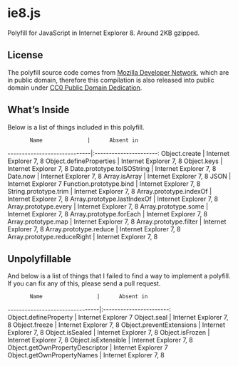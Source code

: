 # ie8.js
Polyfill for JavaScript in Internet Explorer 8. Around 2KB gzipped.

## License
The polyfill source code comes from [Mozilla Developer Network](https://developer.mozilla.org/en-US/docs/MDN/About), which are in public domain, therefore this compilation is also released into public domain under [CC0 Public Domain Dedication](LICENSE).

## What’s Inside

Below is a list of things included in this polyfill.

           Name              |      Absent in      
-----------------------------|:----------------------:
Object.create                | Internet Explorer 7, 8
Object.defineProperties      | Internet Explorer 7, 8
Object.keys                  | Internet Explorer 7, 8
Date.prototype.toISOString   | Internet Explorer 7, 8
Date.now                     | Internet Explorer 7, 8
Array.isArray                | Internet Explorer 7, 8
JSON                         | Internet Explorer 7
Function.prototype.bind      | Internet Explorer 7, 8
String.prototype.trim        | Internet Explorer 7, 8
Array.prototype.indexOf      | Internet Explorer 7, 8
Array.prototype.lastIndexOf  | Internet Explorer 7, 8
Array.prototype.every        | Internet Explorer 7, 8
Array.prototype.some         | Internet Explorer 7, 8
Array.prototype.forEach      | Internet Explorer 7, 8
Array.prototype.map          | Internet Explorer 7, 8
Array.prototype.filter       | Internet Explorer 7, 8
Array.prototype.reduce       | Internet Explorer 7, 8
Array.prototype.reduceRight  | Internet Explorer 7, 8

## Unpolyfillable

And below is a list of things that I failed to find a way to implement a polyfill. If you can fix any of this, please send a pull request.

           Name                 |      Absent in     
--------------------------------|:-----------------------:
Object.defineProperty           | Internet Explorer 7
Object.seal                     | Internet Explorer 7, 8
Object.freeze                   | Internet Explorer 7, 8
Object.preventExtensions        | Internet Explorer 7, 8
Object.isSealed                 | Internet Explorer 7, 8
Object.isFrozen                 | Internet Explorer 7, 8
Object.isExtensible             | Internet Explorer 7, 8
Object.getOwnPropertyDescriptor | Internet Explorer 7
Object.getOwnPropertyNames      | Internet Explorer 7, 8
